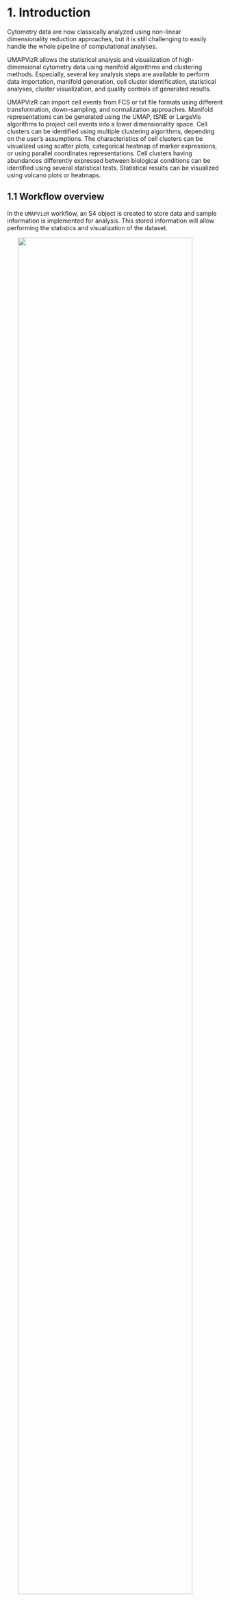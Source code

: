 # 1. Introduction

Cytometry data are now classically analyzed using non-linear
dimensionality reduction approaches, but it is still challenging to
easily handle the whole pipeline of computational analyses.

UMAPVizR allows the statistical analysis and visualization of
high-dimensional cytometry data using manifold algorithms and clustering
methods. Especially, several key analysis steps are available to perform
data importation, manifold generation, cell cluster identification,
statistical analyses, cluster visualization, and quality controls of
generated results.

UMAPVizR can import cell events from FCS or txt file formats using
different transformation, down-sampling, and normalization approaches.
Manifold representations can be generated using the UMAP, tSNE or
LargeVis algorithms to project cell events into a lower dimensionality
space. Cell clusters can be identified using multiple clustering
algorithms, depending on the user’s assumptions. The characteristics of
cell clusters can be visualized using scatter plots, categorical heatmap
of marker expressions, or using parallel coordinates representations.
Cell clusters having abundances differently expressed between biological
conditions can be identified using several statistical tests.
Statistical results can be visualized using volcano plots or heatmaps.

## 1.1 Workflow overview

In the `UMAPVizR` workflow, an S4 object is created to store data and
sample information is implemented for analysis. This stored information
will allow performing the statistics and visualization of the dataset.

<img src="README/figures/workflow.png" width="90%" style="display: block; margin: auto;" />

*Figure 1: Workflow of UMAPVizR*

*The analysis in UMAPVizR consists of 5 main steps: (1) importing the
data in FCS or txt format resulting in the creation of an S4 UMAPdata
object; (2) assigning the metadata (sample information) into the
UMAPdata object; and (3) generating the manifold and clustering. The
computed results can be (4) visualized in different manners and (5)
analyzed using statistical approaches.*

## 1.2 Input data

The following conditions must be respected to analyze data with
`UMAPVizR`:

-   **Type and format of data**: The cytometry data that can be analyzed
    and integrated with `UMAPVizR` are flow, mass or spectral cytometry
    data. The input files can be in standard cytometry format (FCS) or
    txt format.
-   **Compensation**: Before starting an analysis with `UMAPVizR`,
    performing the compensation steps for flow cytometry and spectral
    data with conventional software (FlowJo, Kaluza, etc) is necessary.
-   **Cleaning and gating**: It is recommended to remove debris, dead
    cells and doublets before the analysis. A pre-gating on a cell
    population of interest (e.g.lymphocytes, B cells, etc.) can be
    performed.

# 2. Quick start

In this section, the main analysis steps of `UMAPVizR` are presented.

These steps cover several aspects, such as:

-   Installing the package
-   Importing the data and creating an `UMAPdata` object
-   Creating the manifold and clustering
-   Generating basic visualization

## 2.1 Installation

To download `UMAPVizR` it is required `devtools`:

``` r
install.packages("devtools")
library("devtools")
install_github("tchitchek-lab/UMAPVizR")
```

The `UMAPVizR` package automatically downloads the necessary packages
for its operation such as: `coin`, `concaveman`, `dendextend`,
`flowCore`, `ggdendro`, `gglot2`, `gridExtra`, `MASS`, `plyr`,
`reshape`, `reshape2`, `rstatix`, `Rtsne`, `scales`, `stats`, `stringr`,
`uwot`. If not, the packages are available on the `CRAN`, except
`flowCore` which is available on `Bioconductor`.

Once installed, `UMAPVizR` can be loaded using the following command:

``` r
library("UMAPVizR")
```

## 2.2 Importing cell expression profiles (import)

The `import` function allows importing the expression matrix of the
cytometry files into a `UMAPdata` object.

The files to be loaded must be in FCS or txt format. The `import`
function is used as below:

``` r
# creation of a vector containing the names of the files 
files <- list.files("C:/Users/GWMA/Documents/Transreg/03_Kaluza_exports_renamed/Panel_03_NK/", 
                    pattern = "fcs", full.names = TRUE)

# import the FCS files into a UMAPdata object 
UMAPV <- import(files, 
                filetype = "fcs", 
                transform = "logicle", 
                exclude.markers = c("FS","FS.1","FS.2", "SS","SS.1","SS.2", "Time"), 
                downsampling = 5000)
```

The main arguments of the `import` function are:

-   the `filetype` argument, which allows defining the data file type
    (`fcs` or `txt`)
-   the `transform` argument, which allows choosing the type of
    transformation to apply to the data. Possible values are: `none`,
    `logicle`, `arcsinh` and `logarithmic`. It is advised to use a
    `logicle` transform for flow cytometry, and to use an `arcsinh`
    transform for mass cytometry,
-   the `exclude_markers` argument, which is used to remove the
    irrelevant channels

After importing the dataset, the `plotCellCounts` function allows you to
see the number of cells in each sample to be displayed as follows:

``` r
plot(plotCellCounts(UMAPV, 
                    stats = c("min","median","mean","q75","max"),
                    samples = NULL,
                    sort = TRUE))
```

![](README/figure-markdown_github/plotCellCounts-1.png)

## 2.3 Assigning meta-information of biological samples (assignMetadata)

The metadata (information about the biological samples) can be assigned
to each sample in the dataset. These metadata are then used by the
different visualization methods to properly represent biological
conditions, timepoints, and individuals. The metadata argument must be a
dataframe that contains exclusively the following column names:

-   individual: corresponds to the sample identifier,
-   condition: corresponds to the biological condition of the sample,
-   timepoint: corresponds to the timepoint of the sample (optional).

Here is an example of a metadata assignment:

``` r
# creation of the dataframe 
metadata <- data.frame("individual"= c("10105LA","10209HE","10306CG","10307BR","10503DC",
                                       "10707BL","11204CD","20208AA","20210RF",
                                       "10105LA","10209HE","10304KJ","10306CG","10309BR",
                                       "10503DC","11204CD","20208AA","20210RF",
                                       "21203AS",
                                       "10105LA","10207BL","10209HE","10304KJ","10306CG",
                                       "10503DC","10807BR","10904VP","11204CD","20208AA",
                                       "20210RF",
                                       "10105LA","10207BL","10209HE","10304KJ","10306CG",
                                       "10503DC","10807BR","10904VP","11204CD","20208AA",
                                       "20210RF","21203AS"),
                       "condition"= rep("HV", 42),
                       "timepoint"= c(rep("V1", 9), rep("V6", 10), rep("V7", 11), rep("V8", 12))
)

rownames(metadata) = paste0(metadata$timepoint,"_", metadata$individual)

# assign the dataframe 
UMAPV <- assignMetadata(UMAPV, 
                        metadata = metadata)
```

## 2.4 Manifold construction and clustering

This section consists in generating the manifold using different
algorithms combined with cell cluster identification.

Two methods are available, depending on the parameters selected:

-   The manifold is generated first, followed by cell cluster
    identification
-   Cell cluster identification is performed followed by the manifold

In the example below, the first method has been performed.

### 2.4.1 Generating a manifold of cell events (generateManifold)

The first step is to compute the manifold on the dataset by following
the instructions below:

``` r
# Perform Manifold from the "UMAPdata" object
UMAPV <- generateManifold(UMAPV, 
                          markers = c("TCRgd", "NKP44", "HLADR", "NKp30", "NKp46",
                                      "NKG2D", "CD3", "CD16", "CD56", "CD8"), 
                          type = "UMAP", 
                          n_neighbors = 15,
                          n_components = 2,
                          metric = "euclidean",
                          n_epochs = NULL,
                          n_threads = 40, 
                          n_sgd_threads = 1,
                          scale = FALSE)
```

    ## Manifold markers are: TCRgd, NKP44, HLADR, NKp30, NKp46, NKG2D, CD3, CD16, CD56, CD8

    ## 14:23:28 UMAP embedding parameters a = 1.896 b = 0.8006

    ## 14:23:28 Read 193322 rows and found 10 numeric columns

    ## 14:23:28 Using Annoy for neighbor search, n_neighbors = 15

    ## 14:23:28 Building Annoy index with metric = euclidean, n_trees = 50

    ## 0%   10   20   30   40   50   60   70   80   90   100%

    ## [----|----|----|----|----|----|----|----|----|----|

    ## **************************************************|
    ## 14:23:43 Writing NN index file to temp file C:\Users\GWMA\AppData\Local\Temp\Rtmp6ZjvPa\file2a606008fe9
    ## 14:23:44 Searching Annoy index using 40 threads, search_k = 1500
    ## 14:23:53 Annoy recall = 100%
    ## 14:23:53 Commencing smooth kNN distance calibration using 40 threads
    ## 14:23:58 Initializing from normalized Laplacian + noise
    ## 14:24:03 Commencing optimization for 200 epochs, with 3859266 positive edges using 1 thread
    ## 14:26:22 Optimization finished

The main arguments of the `generateManifold` function are:

-   the `markers` argument, which specifies the markers to be used for
    the manifold generation
-   the `type` argument, which specifies the manifold method to use

### 2.4.2 Identifying cell clusters having similar marker expression (identifyClusters)

The second step is to identify cell clusters by following the
instructions below:

``` r
# Clustering computation from the manifold 
UMAPV <- identifyClusters(UMAPV, 
                          space = "manifold", 
                          method = "kmeans", 
                          centers = 120, 
                          nstart = 3)
```

    ## Identifying cell clusters...

    ## computing cell clusters boundaries...

    ## computing cell cluster count matrix...

    ## computing cell cluster abundance matrix...

The main arguments of the `identifyClusters` function are:

-   the `space` argument, which determines if the clustering is done on
    the markers or the manifold coordinates
-   the `method` argument, which specifies the clustering algorithm to
    use

After clustering, the `plotClustersCounts` function allows to visualize
the cells of each sample in the clusters as follows:

``` r
plot(plotClustersCounts(UMAPV, 
                        clusters = NULL,
                        sort = TRUE))
```

![](README/figure-markdown_github/plotClustersCounts-1.png)

## 2.5 Basic Visualization

Once the manifold has been generated and cell clusters have been
identified, it is possible to perform different types of visualization
which are detailed below.

### 2.5.1 Representation of a computed manifold (PlotManifold)

The `plotManifold` function displays a computed manifold representation
for a given analysis. Cell clusters are delimited by black lines on the
manifold.

The main argument of the `plotManifold` function is the `markers`
argument which is used to specify the colour of the cells. If the
`density` value is used, then a UMAP representation showing the
distribution of the cell density for all samples will be shown as below:

``` r
# Display manifold overlay by 'density' 
plotManifold(UMAPV, 
             markers = "density")
```

![](README/figure-markdown_github/PlotManifold-1.png)

If the name of the marker is used, then the intensity of marker
expression, overlaid on the manifold (e.g. CD8), will be shown as below:

``` r
# Display manifold overlay by 'markers'  
plotManifold(UMAPV, 
             markers = "CD8")
```

![](README/figure-markdown_github/PlotManifold2-1.png)

It is possible to specify the biological samples to be displayed in the
representation using the `samples` argument as below:

``` r
# Display manifold overlay by 'density' by sample 
plotManifold(UMAPV, 
             markers = "density", 
             samples = "V1_10105LA")
```

![](README/figure-markdown_github/PlotManifold3-1.png)

### 2.5.2 Heatmap of cell marker expressions (plotHmExpressions)

The `plotHmExpressions` function shows marker median relative
expressions for all clusters in the whole dataset.

The mean of the median expression of each marker is classified into 4
categories (the number of categories can be changed by users, `nb.cat`
parameters). Hierarchical clustering is performed at both the marker and
cluster levels and is represented using dendrograms (the hierarchical
clustering parameters can be changed by users `method.hclust`
parameters).

This function is used as below:

``` r
# Heatmap of expression markers 
hm.exp <- plotHmExpressions(UMAPV)
```

![](README/figure-markdown_github/PlotHMExpressions-1.png) It is
possible to customize the `plotHmExpressions` with these parameters:

-   the `markers` argument, which specifies the markers to be displayed
-   the `clusters` argument, which specifies the identifiers of the
    clusters to be displayed

These parameters can be used independently of each other as in the
following example:

``` r
# Heatmap of expression markers 
hm.exp <- plotHmExpressions(UMAPV, 
                            markers = c("NKP44", "NKp30", "NKp46", "NKG2D"), 
                            clusters = c(1:50))
```

![](README/figure-markdown_github/plotHmExpressions2-1.png)

# 3. Statistics and visualization

## 3.1 Compute differential abundance analyses

Once the cell clustering performed, it is possible to do a differential
analysis of cell cluster abundances to identify relevant cell clusters.

The `computeStatistics` function allows to perform the such operation
and several parameters must be taken into consideration:

-   the `condition` argument, which specifies the biological condition
    to be compared
-   the `ref.condition` argument, which specifies the reference
    biological condition
-   the `test.statistics` argument, which specifies the name of the
    statistical test to use
-   the `paired` argument, which specifies if samples are paired in the
    statistical comparison

This function is used as follows:

``` r
# Compute statistics 
baseline = "V1"
list.conditions <- c("V6", "V7", "V8")

for (condition in list.conditions) {
  UMAPV <- computeStatistics(UMAPV, 
                             condition = paste0(condition), 
                             ref.condition = paste0(baseline),
                             test.statistics = "wilcox.test",
                             paired = FALSE)
}
```

    ## Computing of the wilcox.test for: V6 vs. V1

    ## Computing of the wilcox.test for: V7 vs. V1

    ## Computing of the wilcox.test for: V8 vs. V1

## 3.2 Visualisation of statistical analysis

### 3.2.1 Volcano plot of statistical analysis (plotVolcanoPlot)

The `plotVolcanoPlot` function shows the clusters whose number of
associated cells is statistically different between two biological
conditions and/or timepoints.

For each cluster, the p-value (indicated by -log10(p-value)) is
represented on the Y-axis and the cell abundance fold-change (indicated
by log2(fold-change)) is represented on the X-axis. The thresholds for
the p-value (`th.pv` parameter) and the fold-change (`th.fc` parameter)
are shown as dotted lines. Cell clusters down-represented are shown in
green and cell clusters up-represented are shown in red.

Here is an example for generating such representation:

``` r
# Volcano plot for differential analysis 
plotVolcanoPlot(UMAPV,
                comparison = ("V7 vs. V1"),
                th.pv = 1.3,
                th.fc = 1.5)
```

![](README/figure-markdown_github/plotVolcanoPlot-1.png)

### 3.2.2 Heatmap of statistical analysis results (plotHmStatistics)

The `plotHmStatistics` function shows the differences in abundance
between different conditions for each cluster.

For each cluster, the p-value, the log2(fold-change) and the effect size
(`statistics` parameters) can be represented. Down-represented clusters
are represented in orange, and up-represented clusters are represented
in blue. Furthermore, it is possible to choose the clusters to be
represented with the `clusters` parameter.

Here is an example for generating such representation:

``` r
# Heatmap of statistics
hm.stats <- plotHmStatistics(UMAPV, 
                             clusters = NULL,
                             statistics = "pvalue")
```

    ## Warning: `guides(<scale> = FALSE)` is deprecated. Please use `guides(<scale> =
    ## "none")` instead.

![](README/figure-markdown_github/plotHmStatistics-1.png)

## 3.3 Visualisation of cell cluster abundances

### 3.3.1 Heatmap of cell cluster abundances (plotHmAbundances)

The `plotHmAbundances` function shows the cellular distribution of
samples within a given cluster.

The more the sample is represented within the cluster, the redder the
tile. If the sample is not represented in the cluster, then the tile
will be black. The `plotHmAbundances` function can be interesting to
visualize the abundance of statistically different clusters between two
conditions, as in the following example:

``` r
#Samples to study
V1 <- unique(UMAPV@samples)[grepl("V1", unique(UMAPV@samples))]
V6 <- unique(UMAPV@samples)[grepl("V6", unique(UMAPV@samples))]
samples = c(V1, V6)

#Statistically different clusters
stats <- UMAPV@statistic[UMAPV@statistic$comparison == "V6 vs. V1",]
clusters = stats[stats$pvalue<=0.01 & abs(stats$lfc)>log(1.5)/log(2),]$clusters

# Heatmap of abundances
plotHmAbundances(UMAPV, 
                 clusters = clusters,
                 samples = samples,
                 rescale = TRUE)
```

![](README/figure-markdown_github/plotHmAbundances-1.png)

### 3.3.2 Cell cluster abundances using a boxplot representation (plotBoxplot)

The `plotBoxPlot` function shows the cell distribution between several
biological conditions and/or timepoints for a single cluster or for a
combined set of clusters.

This display shows the abundances of the user-defined cell clusters
(`clusters` parameter). It is possible to observe the cell abundance as
a function of the biological condition or timepoint (`obervation`
parameter). In addition, statistical tests can be performed and
displayed directly on the boxplot.

Here is an example for generating such representation:

``` r
# Boxplot for differential analysis
plotBoxplot(UMAPV, 
            clusters = "31",
            samples = NULL,
            observation = "timepoint", 
            test.statistics = "wilcox.test")
```

![](README/figure-markdown_github/plotBoxplot-1.png)

Other possible parameters to customize the `plotBoxPlot` are:

-   the `samples` argument, which specifies the biological samples to be
    displayed
-   the `paired` argument, which specifies if samples are paired in the
    statistical comparison

### 3.3.3 MDS representation based on cell cluster abundances (plotMDS)

The `plotMDS` function shows similarities between samples or clusters
based on cell cluster abundances.

Each point represents a sample or a cluster (`levels` parameter) and the
distance between the points is proportional to the Euclidean distance
between these objects. It is possible to observe the cell abundance as a
function of the biological condition or timepoint (`condition.samples`
parameter)

Here is an example for generating such representation:

``` r
# MDS
plotMDS(UMAPV, 
        levels = "samples", 
        condition.samples = "timepoint", 
        clusters = NULL, 
        samples = NULL)
```

    ## Warning: ggrepel: 29 unlabeled data points (too many overlaps). Consider
    ## increasing max.overlaps

![](README/figure-markdown_github/plotMDS-1.png)

Other possible parameters to customize the `plotMDS` are:

-   the `clusters` argument, which specifies the identifiers of the
    clusters to be displayed
-   the `samples` argument, which specifies the biological samples to be
    displayed

### 3.3.4 PCA representation based on cell cluster abundances (plotPCA)

The `plotPCA` function shows similarities between samples or clusters
based on cell cluster abundances.

Each point represents a sample or a cluster (`levels` parameter). It is
possible to observe the cell abundance as a function of the biological
condition or timepoint (`condition.samples` parameter)

``` r
# PCA
plotPCA(UMAPV, 
        levels = "clusters", 
        clusters = NULL, 
        samples = NULL, 
        condition.samples = "condition")
```

![](README/figure-markdown_github/plotPCA-1.png)

Other possible parameters to customize the `plotPCA` are:

-   the `clusters` argument, which specifies the identifiers of the
    clusters to be displayed
-   the `samples` argument, which specifies the biological samples to be
    displayed

# 4. Quality control

The `UMAPVizR` package allows to perform quality control of generated
results.

The quality control can be performed:

-   on the input dataset to check the names and range expression of the
    markers of each sample
-   on the generated results, to check the quality of the cell
    clustering.

## 4.1 Quality control of the dataset

The input dataset can be checked in two ways. The first method checks
the concordance of the markers names between the different samples.

Here is an example of generating such quality control:

``` r
# Check for marker concordance
QCN <- QCMarkerNames(files)
```

    ##            nb_cells FS-H FS-A FS-W SS-H SS-A SS-W       FL1-A    FL2-A  FL3-A
    ## V1_10105LA     5768   FS   FS   FS   SS   SS   SS TCR gd-FITC NKP44-PE DR-ECD
    ## V1_10209HE     4944   FS   FS   FS   SS   SS   SS TCR gd-FITC NKP44-PE DR-ECD
    ## V1_10306CG     4746   FS   FS   FS   SS   SS   SS TCR gd-FITC NKP44-PE DR-ECD
    ## V1_10307BR     3615   FS   FS   FS   SS   SS   SS TCR gd-FITC NKP44-PE DR-ECD
    ## V1_10503DC     5877   FS   FS   FS   SS   SS   SS TCR gd-FITC NKP44-PE DR-ECD
    ## V1_10707BL     7823   FS   FS   FS   SS   SS   SS TCR gd-FITC NKP44-PE DR-ECD
    ##                 FL4-A      FL5-A     FL6-A    FL7-A     FL8-A      FL9-A FL10-A
    ## V1_10105LA NKp30-Pcy5 NKp46-Pcy7 NKG2D-APC CD3-A700 CD16-A750 CD56-BV421 CD8-KO
    ## V1_10209HE NKp30-Pcy5 NKp46-Pcy7 NKG2D-APC CD3-A700 CD16-A750 CD56-BV421 CD8-KO
    ## V1_10306CG NKp30-Pcy5 NKp46-Pcy7 NKG2D-APC CD3-A700 CD16-A750 CD56-BV421 CD8-KO
    ## V1_10307BR NKp30-Pcy5 NKp46-Pcy7 NKG2D-APC CD3-A700 CD16-A750 CD56-BV421 CD8-KO
    ## V1_10503DC NKp30-Pcy5 NKp46-Pcy7 NKG2D-APC CD3-A700 CD16-A750 CD56-BV421 CD8-KO
    ## V1_10707BL NKp30-Pcy5 NKp46-Pcy7 NKG2D-APC CD3-A700 CD16-A750 CD56-BV421 CD8-KO

If the marker names are not the same for each sample, they can be
corrected using the `renameMarkers` as below:

``` r
# Rename markers if necessary
UMAPV <- renameMarkers(UMAPV, marker.names = c("TCRgd", "NKP44", "HLADR", "NKp30", "NKp46",
                                               "NKG2D", "CD3", "CD16", "CD56", "CD8"))
```

The second method computes the 5 centiles and 95 centiles expression
values for each marker of each sample:

``` r
# Check the expression values for markers
QCR <- QCMarkerRanges(files)
```

    ##                  FS       FS       FS       SS       SS       SS TCR gd-FITC
    ## V1_10105LA 4.836585 4.989121 4.353023 4.246526 4.410427 4.347033   1.2229851
    ## V1_10209HE 4.830411 4.955269 4.347033 4.233577 4.376030 4.334798   1.4042910
    ## V1_10306CG 4.947511 5.075207 4.347033 4.306356 4.453486 4.340958   1.6249665
    ## V1_10307BR 4.884884 5.021064 4.347033 4.316584 4.488392 4.353023   1.6031246
    ## V1_10503DC 4.829002 4.962259 4.353023 4.289901 4.446210 4.347033   1.6368241
    ## V1_10707BL 4.815139 4.954592 4.364761 4.337542 4.477769 4.347033   0.9124178
    ##             NKP44-PE   DR-ECD NKp30-Pcy5 NKp46-Pcy7 NKG2D-APC  CD3-A700
    ## V1_10105LA 1.2894598 1.271010  1.1037258   1.989170  2.056610 1.9222306
    ## V1_10209HE 0.9668970 1.579406  1.1496302   1.846668  2.414580 0.9294985
    ## V1_10306CG 0.8354852 1.698004  0.8368412   2.761478  3.339898 1.2062602
    ## V1_10307BR 1.3685657 1.532980  1.1084658   2.161430  2.873332 0.6686698
    ## V1_10503DC 1.0512715 1.318435  0.8781855   2.253348  2.616961 0.8506702
    ## V1_10707BL 0.6770187 1.399496  1.4884913   2.546774  3.139840 2.0235424
    ##            CD16-A750 CD56-BV421   CD8-KO
    ## V1_10105LA  2.265913   2.708021 1.823717
    ## V1_10209HE  2.694609   2.973497 1.934102
    ## V1_10306CG  2.824189   2.967019 1.673800
    ## V1_10307BR  2.326850   3.037347 1.498806
    ## V1_10503DC  2.686252   2.916044 2.133573
    ## V1_10707BL  2.834552   3.253349 2.259912

    ##                  FS       FS       FS       SS       SS       SS TCR gd-FITC
    ## V1_10105LA 5.158144 5.305961 4.443943 4.621098 4.813464 4.506733    2.280538
    ## V1_10209HE 5.173436 5.307780 4.403514 4.584182 4.724468 4.413979    2.118809
    ## V1_10306CG 5.248328 5.374601 4.392790 4.614367 4.754747 4.413979    2.195158
    ## V1_10307BR 5.180815 5.317134 4.408778 4.653551 4.830843 4.448741    2.347433
    ## V1_10503DC 5.137767 5.276119 4.413979 4.626658 4.789096 4.434183    2.290403
    ## V1_10707BL 5.141039 5.285225 4.419119 4.696846 4.834221 4.413979    2.117568
    ##            NKP44-PE   DR-ECD NKp30-Pcy5 NKp46-Pcy7 NKG2D-APC CD3-A700 CD16-A750
    ## V1_10105LA 2.698542 3.751472   3.070920   4.164283  3.928043 3.178521  4.747111
    ## V1_10209HE 2.408619 3.910715   3.057855   3.956062  3.914080 2.842833  4.826450
    ## V1_10306CG 2.412678 3.838884   3.186744   4.040787  4.063245 3.043769  4.817522
    ## V1_10307BR 2.504910 4.329139   3.344018   3.950651  3.987541 2.864951  4.703335
    ## V1_10503DC 2.414765 3.107674   3.167953   3.917157  3.895880 2.806967  4.751921
    ## V1_10707BL 2.377488 3.506573   3.267490   3.982711  3.964351 3.146767  4.549099
    ##            CD56-BV421   CD8-KO
    ## V1_10105LA   4.359073 3.387718
    ## V1_10209HE   4.428926 3.528046
    ## V1_10306CG   4.336497 3.744981
    ## V1_10307BR   4.392716 3.813623
    ## V1_10503DC   4.264874 3.901291
    ## V1_10707BL   4.446657 3.906904

## 4.2 Control quality of the cell clustering result

The quality control of clustering can be checked in two ways.

The first method allows the identification of small clusters,
i.e.clusters whose number of cells is below a specific threshold. The
results can be represented as a heatmap. On the left are the
contributions of each sample and on the right are the contribution of
the whole dataset. If the tile is red then the cluster is less than the
specified number of cells, if the tile is green, the cluster is greater
than or equal to the specified number of cells. The percentage of
clusters with a small number of cells among all clusters is shown at the
top of the heatmap.

The function is as below:

``` r
# QC for small clusters 
QCS <- QCSmallClusters(UMAPV,
                       th.size = 50, 
                       plot.device = TRUE)
```

![](README/figure-markdown_github/QCSmallClusters-1.png)

    ##      V1_10105LA V1_10209HE V1_10306CG V1_10307BR V1_10503DC V1_10707BL
    ## [1,]      FALSE       TRUE      FALSE       TRUE       TRUE      FALSE
    ## [2,]       TRUE       TRUE       TRUE       TRUE      FALSE       TRUE
    ## [3,]       TRUE      FALSE      FALSE       TRUE       TRUE       TRUE
    ## [4,]       TRUE       TRUE       TRUE      FALSE       TRUE       TRUE
    ## [5,]       TRUE      FALSE       TRUE      FALSE      FALSE       TRUE
    ## [6,]      FALSE      FALSE       TRUE       TRUE      FALSE       TRUE
    ##      V1_11204CD V1_20208AA V1_20210RF V6_10105LA V6_10209HE V6_10304KJ
    ## [1,]       TRUE       TRUE       TRUE      FALSE      FALSE       TRUE
    ## [2,]      FALSE      FALSE      FALSE       TRUE      FALSE       TRUE
    ## [3,]       TRUE       TRUE      FALSE      FALSE      FALSE       TRUE
    ## [4,]       TRUE       TRUE       TRUE       TRUE      FALSE       TRUE
    ## [5,]       TRUE      FALSE      FALSE       TRUE      FALSE       TRUE
    ## [6,]      FALSE      FALSE      FALSE      FALSE      FALSE       TRUE
    ##      V6_10306CG V6_10309BR V6_10503DC V6_11204CD V6_20208AA V6_20210RF
    ## [1,]      FALSE       TRUE       TRUE       TRUE      FALSE      FALSE
    ## [2,]      FALSE       TRUE      FALSE      FALSE      FALSE      FALSE
    ## [3,]       TRUE       TRUE       TRUE       TRUE       TRUE      FALSE
    ## [4,]      FALSE       TRUE       TRUE      FALSE      FALSE      FALSE
    ## [5,]       TRUE       TRUE       TRUE       TRUE      FALSE      FALSE
    ## [6,]       TRUE       TRUE       TRUE       TRUE       TRUE       TRUE
    ##      V6_21203AS V7_10105LA V7_10207BL V7_10209HE V7_10304KJ V7_10306CG
    ## [1,]      FALSE       TRUE      FALSE       TRUE       TRUE      FALSE
    ## [2,]       TRUE      FALSE       TRUE      FALSE      FALSE      FALSE
    ## [3,]       TRUE      FALSE       TRUE      FALSE       TRUE      FALSE
    ## [4,]       TRUE       TRUE       TRUE      FALSE      FALSE      FALSE
    ## [5,]       TRUE      FALSE       TRUE      FALSE      FALSE       TRUE
    ## [6,]       TRUE      FALSE       TRUE      FALSE      FALSE      FALSE
    ##      V7_10503DC V7_10807BR V7_10904VP V7_11204CD V7_20208AA V7_20210RF
    ## [1,]       TRUE       TRUE       TRUE       TRUE       TRUE      FALSE
    ## [2,]      FALSE       TRUE       TRUE       TRUE      FALSE      FALSE
    ## [3,]      FALSE       TRUE       TRUE       TRUE      FALSE      FALSE
    ## [4,]       TRUE      FALSE       TRUE       TRUE      FALSE      FALSE
    ## [5,]      FALSE       TRUE       TRUE       TRUE      FALSE       TRUE
    ## [6,]      FALSE       TRUE       TRUE       TRUE       TRUE      FALSE
    ##      V8_10105LA V8_10207BL V8_10209HE V8_10304KJ V8_10306CG V8_10503DC
    ## [1,]       TRUE      FALSE       TRUE       TRUE      FALSE       TRUE
    ## [2,]      FALSE       TRUE       TRUE       TRUE       TRUE      FALSE
    ## [3,]      FALSE       TRUE      FALSE       TRUE      FALSE      FALSE
    ## [4,]       TRUE       TRUE       TRUE       TRUE       TRUE       TRUE
    ## [5,]      FALSE       TRUE      FALSE      FALSE       TRUE       TRUE
    ## [6,]      FALSE       TRUE      FALSE      FALSE       TRUE      FALSE
    ##      V8_10807BR V8_10904VP V8_11204CD V8_20208AA V8_20210RF V8_21203AS
    ## [1,]       TRUE       TRUE       TRUE       TRUE      FALSE      FALSE
    ## [2,]       TRUE       TRUE      FALSE      FALSE      FALSE      FALSE
    ## [3,]       TRUE       TRUE       TRUE       TRUE      FALSE      FALSE
    ## [4,]       TRUE       TRUE       TRUE       TRUE       TRUE      FALSE
    ## [5,]      FALSE       TRUE       TRUE      FALSE       TRUE      FALSE
    ## [6,]      FALSE       TRUE       TRUE      FALSE       TRUE      FALSE
    ##      total.cells
    ## [1,]       FALSE
    ## [2,]       FALSE
    ## [3,]       FALSE
    ## [4,]       FALSE
    ## [5,]       FALSE
    ## [6,]       FALSE

The second method allows to identify the uniform clusters, i.e.those
with unimodal expression and low dispersion of expression for all its
markers.

The most important parameter of the `QCUniformClusters` function is
`uniform.test`, three possibilities:

-   `uniform` corresponds to the verification of the unimodal
    distribution of markers with Hartigan’s test (`th.pvalue`
    parameter),
-   `IQR` corresponds to the verification of the distribution of markers
    so that they are not below the IQR threshold (`th.IQR` parameter)
-   `both` correspond to the combination of the two parameters: uniform
    and IQR

The results can be represented as a heatmap. If the tile is green then
the cell clusters have the uniform phenotype, if the tile is red, the
cell clusters have the phenotype that is not uniform. The percentage of
clusters having a uniform phenotype among all clusters is shown at the
top of the heatmap. If the score is high, it indicates that the
clustering is good.

The function is as below:

``` r
# QC for uniform clusters
QCU <- QCUniformClusters(UMAPV,
                         uniform.test = "both",
                         th.pvalue = 0.05,
                         th.IQR = 2,
                         plot.device = TRUE)
```

    ## Using clusters as id variables
    ## Using clusters as id variables

![](README/figure-markdown_github/QCUniformClusters-1.png)

    ##   clusters markers    pv_dip       IQR passed
    ## 1        1    CD16 0.9936791 0.3635300   TRUE
    ## 2        1     CD3 0.9988149 0.3031861   TRUE
    ## 3        1    CD56 0.9927818 0.3802556   TRUE
    ## 4        1     CD8 0.9924886 0.4070512   TRUE
    ## 5        1   HLADR 0.9976176 0.4741935   TRUE
    ## 6        1   NKG2D 0.9655686 0.2297570   TRUE

# 5. Advanced usage

## 5.1 Upsampling

The `performUpsampling` function allows the data set to be implemented
if downsampling has been performed.

This function is used after performing the manifold and clustering (Step
2.4). After calculating the centroids from the existing clusters, the
implemented cells will be associated according to their expression
similarity with the centroid.

The procedure is as follows:

``` r
UMAPV <- performUpsampling(UMAPV,
                           files = files)
```

## 5.2 Export

The `export` function allows extracting of the dataset in FCS or txt
format with some parameters such as UMAP coordinates and clusters.

Please note that if downsampling and upsampling have been performed,
only the downsampled cells will be extracted.

With the following method:

``` r
export(UMAPV,
       filename = "Analyses_NK_K100.fcs",
       clusters = NULL,
       samples = NULL)
```

    ## [1] "Analyses_NK_K100.fcs"
